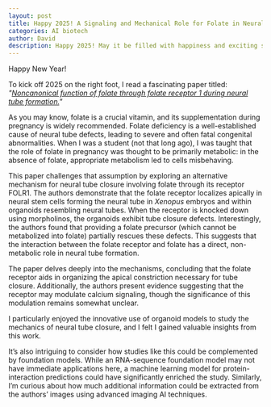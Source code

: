 ```yaml
---
layout: post
title: Happy 2025! A Signaling and Mechanical Role for Folate in Neural Tube Closure
categories: AI biotech
author: David
description: Happy 2025! May it be filled with happiness and exciting science. In this blog post, I discuss a paper I read earlier today on a signaling and mechanical role for folate in neural tube closure.
---
```


Happy New Year!

To kick off 2025 on the right foot, I read a fascinating paper titled: *"[Noncanonical function of folate through folate receptor 1 during neural tube formation.](https://escholarship.org/uc/item/9xb9r07g)"*

As you may know, folate is a crucial vitamin, and its supplementation during pregnancy is widely recommended. Folate deficiency is a well-established cause of neural tube defects, leading to severe and often fatal congenital abnormalities. When I was a student (not that long ago), I was taught that the role of folate in pregnancy was thought to be primarily metabolic: in the absence of folate, appropriate metabolism led to cells misbehaving.

This paper challenges that assumption by exploring an alternative mechanism for neural tube closure involving folate through its receptor FOLR1. The authors demonstrate that the folate receptor localizes apically in neural stem cells forming the neural tube in *Xenopus* embryos and within organoids resembling neural tubes. When the receptor is knocked down using morpholinos, the organoids exhibit tube closure defects. Interestingly, the authors found that providing a folate precursor (which cannot be metabolized into folate) partially rescues these defects. This suggests that the interaction between the folate receptor and folate has a direct, non-metabolic role in neural tube formation.

The paper delves deeply into the mechanisms, concluding that the folate receptor aids in organizing the apical constriction necessary for tube closure. Additionally, the authors present evidence suggesting that the receptor may modulate calcium signaling, though the significance of this modulation remains somewhat unclear.

I particularly enjoyed the innovative use of organoid models to study the mechanics of neural tube closure, and I felt I gained valuable insights from this work.

It’s also intriguing to consider how studies like this could be complemented by foundation models. While an RNA-sequence foundation model may not have immediate applications here, a machine learning model for protein-interaction predictions could have significantly enriched the study. Similarly, I’m curious about how much additional information could be extracted from the authors’ images using advanced imaging AI techniques.